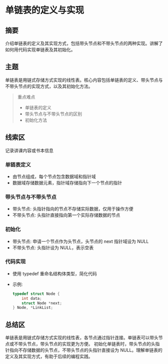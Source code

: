 # 单链表的定义与实现

## 摘要

介绍单链表的定义及其实现方式，包括带头节点和不带头节点的两种实现。讲解了如何用代码实现单链表及其初始化。

## 主题

单链表是用链式存储方式实现的线性表。核心内容包括单链表的定义、带头节点与不带头节点的实现方式，以及其初始化方法。

> 重点难点
>
> - 单链表的定义
> - 带头节点与不带头节点的区别
> - 初始化方法

## 线索区

记录讲课内容或书本信息

### 单链表定义

- 由节点组成，每个节点包含数据域和指针域
- 数据域存储数据元素，指针域存储指向下一个节点的指针

### 带头节点与不带头节点

- 带头节点: 头指针指向的节点不存储实际数据，仅用于操作方便
- 不带头节点: 头指针直接指向第一个实际存储数据的节点

### 初始化

- 带头节点: 申请一个节点作为头节点，头节点的 next 指针域设为 NULL
- 不带头节点: 头指针设为 NULL，表示空表

### 代码实现

- 使用 typedef 重命名结构体类型，简化代码
- 示例:

  ```cpp
  typedef struct Node {
      int data;
      struct Node *next;
  } Node, *LinkList;
  ```

## 总结区

单链表是用链式存储方式实现的线性表，各节点通过指针连接。单链表可以带头节点或不带头节点，带头节点的实现更为方便。
初始化单链表时，带头节点的头指针指向不存储数据的头节点，不带头节点的头指针直接设为 NULL。理解单链表的定义及其实现方式，有助于后续的编程实践。
